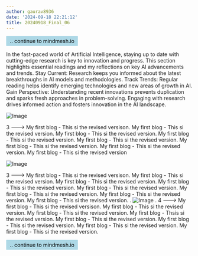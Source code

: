 ```yaml
---
author: gaurav8936
date: '2024-09-18 22:21:12'
title: 20240918_Final_06
---
```


<!-- [Continue to MindMesh.io](https://dev.mindmesh.io) -->

<a href="https://dev.mindmesh.io" style="display: inline-block; padding: 5px 10px; background-color: lightblue; color: black; text-align: center; text-decoration: none; border-radius: 1px;">.. continue to mindmesh.io</a>


In the fast-paced world of Artificial Intelligence, staying up to date with cutting-edge research is key to innovation and progress. This section highlights essential readings and my reflections on key AI advancements and trends.
Stay Current: Research keeps you informed about the latest breakthroughs in AI models and methodologies.
Track Trends: Regular reading helps identify emerging technologies and new areas of growth in AI.
Gain Perspective: Understanding recent innovations prevents duplication and sparks fresh approaches in problem-solving.
Engaging with research drives informed action and fosters innovation in the AI landscape.

<!-- Testing different format 
<a href="https://dev.mindmesh.io" style="display: inline-block; padding: 5px 10px; background-color: teal; color: white; text-align: center; text-decoration: none; border-radius: 1px;">Continue to MindMesh.io</a>
Testing different format  -->


![Image](../11.Images/20240917_01.png)

3 ---> My first blog - This si the revised versison. My first blog - This si the revised version. My first blog - This si the revised version. My first blog - This si the revised version. My first blog - This si the revised version. My first blog - This si the revised version. My first blog - This si the revised version. My first blog - This si the revised version

![Image](../11.Images/20240917_02.png)

3 ---> My first blog - This si the revised versison. My first blog - This si the revised version. My first blog - This si the revised version. My first blog - This si the revised version. My first blog - This si the revised version. My first blog - This si the revised version. My first blog - This si the revised version. My first blog - This si the revised version. 
.
![Image](../11.Images/20240917_04.png)
.
4 ---> My first blog - This si the revised versison. My first blog - This si the revised version. My first blog - This si the revised version. My first blog - Thsis si the revised version. My first blog - This si the revised version. My first blog - This si the revised version. My first blog - This si the revised version. My first blog - This si the revised version.

<a href="https://dev.mindmesh.io" style="display: inline-block; padding: 5px 10px; background-color: lightblue; color: black; text-align: center; text-decoration: none; border-radius: 1px;">.. continue to mindmesh.io</a>
